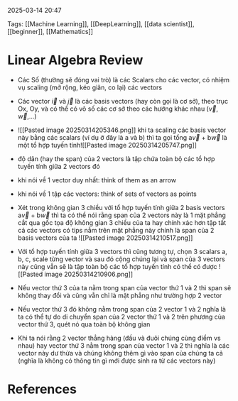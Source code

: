 2025-03-14 20:47


Tags: [[Machine Learning]], [[DeepLearning]], [[data scientist]], [[beginner]], [[Mathematics]]

# Linear Algebra Review

- Các Số (thường sẽ đóng vai trò) là các Scalars cho các vector, có nhiệm vụ scaling (mở rộng, kéo giãn, co lại) các vectors
- Các vector $\vec{i}$ và $\vec{j}$ là các basis vectors (hay còn gọi là cơ sở), theo trục Ox, Oy, và có thể có vô số các cơ sở theo các hướng khác nhau ($\vec{v}$, $\vec{w}$,...)
- ![[Pasted image 20250314205346.png]]
khi ta scaling các basis vector này bằng các scalars (ví dụ ở đây là a và b) thì ta gọi tổng a$\vec{v}$ + b$\vec{w}$ là một tổ hợp tuyến tính![[Pasted image 20250314205747.png]]

- độ dãn (hay the span) của 2 vectors là tập chứa toàn bộ các tổ hợp tuyến tính giữa 2 vectors đó
- khi nói về 1 vector duy nhất: think of them as an arrow
- khi nói về 1 tập các vectors: think of sets of vectors as points 
- Xét trong không gian 3 chiều với tổ hợp tuyến tính giữa 2 basis vectors a$\vec{v}$ + b$\vec{w}$ thì ta có thể nói rằng span của 2 vectors này là 1 mặt phẳng cắt qua gốc tọa độ không gian 3 chiều của ta hay chính xác hơn tập tất cả các vectors có tips nằm trên mặt phẳng này chính là span của 2 basis vectors của ta 
![[Pasted image 20250314210517.png]]
- Với tổ hợp tuyến tính giữa 3 vectors thì cũng tương tự, chọn 3 scalars a, b, c, scale từng vector và sau đó cộng chúng lại và span của 3 vectors này cũng vẫn sẽ là tập toàn bộ các tổ hợp tuyến tính có thể có được
![[Pasted image 20250314210906.png]]
- Nếu vector thứ 3 của ta nằm trong span của vector thứ 1 và 2 thì span sẽ không thay đổi và cũng vẫn chỉ là mặt phẳng như trường hợp 2 vector 
- Nếu vector thứ 3 đó không nằm trong span của 2 vector 1 và 2 nghĩa là ta có thể tự do di chuyển span của 2 vector thứ 1 và 2 trên phương của vector thứ 3, quét nó qua toàn bộ không gian
- Khi ta nói rằng 2 vector thẳng hàng (đầu và đuôi chúng cùng điểm vs nhau) hay vector thứ 3 nằm trong span của vector 1 và 2 thì nghĩa là các vector này dư thừa và chúng không thêm gì vào span của chúng ta cả (nghĩa là không có thông tin gì mới được sinh ra từ các vectors này) 
# References
